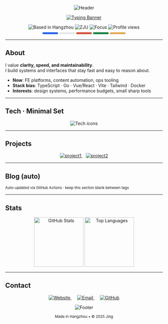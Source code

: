<!-- =========================================================
  Modern Tibetan-Inspired · Minimal · Rounded · Personal
  Palette: Maroon(#D2533C) · Golden(#E4A853) · Teal(#4A9B8E) · Slate(#2C3E50)
  Tips: Keep images light; prefer few external hits for faster load.
========================================================= -->

<!-- ===== Header (Rounded Wave · Maroon→Golden→Teal) ===== -->
<p align="center">
  <img
    src="https://capsule-render.vercel.app/api?type=rounded&height=160&text=Jing%20·%20景&fontAlign=50&fontSize=44&fontColor=ffffff&color=0:D2533C,50:E4A853,100:4A9B8E&desc=Full-Stack%20Developer%20%7C%20Creative%20Technologist&descAlign=50&descSize=14&animation=fadeIn"
    alt="Header"
  />
</p>

<!-- ===== Intro (Subtle Dynamic Lines, Non-religious) ===== -->
<p align="center">
  <a href="https://jingvc.com/">
    <img
      src="https://readme-typing-svg.herokuapp.com?font=Inter&weight=600&size=18&duration=3200&pause=1000&color=D2533C&center=true&vCenter=true&width=620&lines=Hi%2C+I'm+Jing.+Less+noise%2C+more+signal.;Design+for+clarity.+Build+for+speed.;Craft+%7C+Calm+%7C+Clarity"
      alt="Typing Banner"
    />
  </a>
</p>

<!-- ===== Compact Badges (Rounded, Consistent LabelColor) ===== -->
<div align="center">
  <img alt="Based in Hangzhou" src="https://img.shields.io/badge/%F0%9F%8F%94%EF%B8%8F%20Location-Hangzhou-4A9B8E?style=flat&labelColor=2C3E50&logoColor=white" />
  <img alt="ZJU" src="https://img.shields.io/badge/%F0%9F%8E%93%20Zhejiang%20University-E4A853?style=flat&labelColor=2C3E50" />
  <img alt="Focus" src="https://img.shields.io/badge/%E2%9A%A1%EF%B8%8F%20Focus-Web%20%26%20Systems-D2533C?style=flat&labelColor=2C3E50" />
  <img alt="Profile views" src="https://komarev.com/ghpvc/?username=learnerjunjun&style=flat&label=Views&color=4A9B8E" />
</div>

<!-- ===== Thin Separator: prayer-flag colors as geometric bars (neutral) ===== -->
<div align="center">
  <span style="display:inline-block;width:50px;height:6px;background:#2563eb;border-radius:8px;"></span>
  <span style="display:inline-block;width:50px;height:6px;background:#e5e7eb;border-radius:8px;"></span>
  <span style="display:inline-block;width:50px;height:6px;background:#D2533C;border-radius:8px;"></span>
  <span style="display:inline-block;width:50px;height:6px;background:#15803d;border-radius:8px;"></span>
  <span style="display:inline-block;width:50px;height:6px;background:#E4A853;border-radius:8px;"></span>
</div>

---

## About
I value **clarity, speed, and maintainability**.  
I build systems and interfaces that stay fast and easy to reason about.

- **Now**: FE platforms, content automation, ops tooling  
- **Stack bias**: TypeScript · Go · Vue/React · Vite · Tailwind · Docker  
- **Interests**: design systems, performance budgets, small sharp tools

---

## Tech · Minimal Set
<p align="center">
  <img src="https://skillicons.dev/icons?i=ts,vue,react,go,nodejs,python,linux,docker,nginx,git,githubactions,figma,vscode&perline=13" alt="Tech icons"/>
</p>

---

## Projects
<p align="center">
  <a href="https://github.com/learnerjunjun/project1">
    <img
      src="https://github-readme-stats.vercel.app/api/pin/?username=learnerjunjun&repo=project1&title_color=D2533C&text_color=4A9B8E&bg_color=ffffff&hide_border=true&border_radius=12&icon_color=E4A853"
      alt="project1"
    />
  </a>
  &ensp;
  <a href="https://github.com/learnerjunjun/project2">
    <img
      src="https://github-readme-stats.vercel.app/api/pin/?username=learnerjunjun&repo=project2&title_color=D2533C&text_color=4A9B8E&bg_color=ffffff&hide_border=true&border_radius=12&icon_color=E4A853"
      alt="project2"
    />
  </a>
</p>

---

## Blog (auto)
<!-- BLOG-POST-LIST:START -->
<!-- BLOG-POST-LIST:END -->
<sub align="center">Auto-updated via GitHub Actions · keep this section blank between tags</sub>

---

## Stats
<p align="center">
  <img
    height="158"
    src="https://github-readme-stats.vercel.app/api?username=learnerjunjun&show_icons=true&count_private=true&hide_title=true&hide_border=true&title_color=D2533C&icon_color=E4A853&text_color=4A9B8E&bg_color=ffffff&border_radius=12"
    alt="GitHub Stats"
  />
  <img
    height="158"
    src="https://github-readme-stats.vercel.app/api/top-langs/?username=learnerjunjun&layout=compact&langs_count=8&hide_border=true&title_color=D2533C&text_color=4A9B8E&bg_color=ffffff&border_radius=12"
    alt="Top Languages"
  />
</p>

<!-- (Optional) Streak & Activity: comment out if rate-limited or too heavy -->
<!--
<p align="center">
  <img width="82%"
    src="https://github-readme-streak-stats.herokuapp.com/?user=learnerjunjun&theme=default&hide_border=true&background=FFFFFF&stroke=E4A853&ring=D2533C&fire=D2533C&currStreakNum=4A9B8E&sideNums=4A9B8E&currStreakLabel=D2533C&sideLabels=D2533C&border_radius=12"
    alt="Contribution Streak"
  />
</p>
-->

---

## Contact
<p align="center">
  <a href="https://jingvc.com/">
    <img alt="Website" src="https://img.shields.io/badge/Website-jingvc.com-D2533C?style=flat&logo=google-chrome&logoColor=white&labelColor=2C3E50" />
  </a>&emsp;
  <a href="mailto:vyuan217@gmail.com">
    <img alt="Email" src="https://img.shields.io/badge/Email-vyuan217%40gmail.com-E4A853?style=flat&logo=gmail&logoColor=white&labelColor=2C3E50" />
  </a>&emsp;
  <a href="https://github.com/learnerjunjun">
    <img alt="GitHub" src="https://img.shields.io/badge/GitHub-learnerjunjun-4A9B8E?style=flat&logo=github&logoColor=white&labelColor=2C3E50" />
  </a>
</p>

<!-- ===== Footer (Rounded Wave) ===== -->
<p align="center">
  <img
    src="https://capsule-render.vercel.app/api?type=rounded&height=100&section=footer&color=0:4A9B8E,50:E4A853,100:D2533C&animation=fadeIn"
    alt="Footer"
  />
</p>

<p align="center">
  <sub>Made in Hangzhou • © 2025 Jing</sub>
</p>
